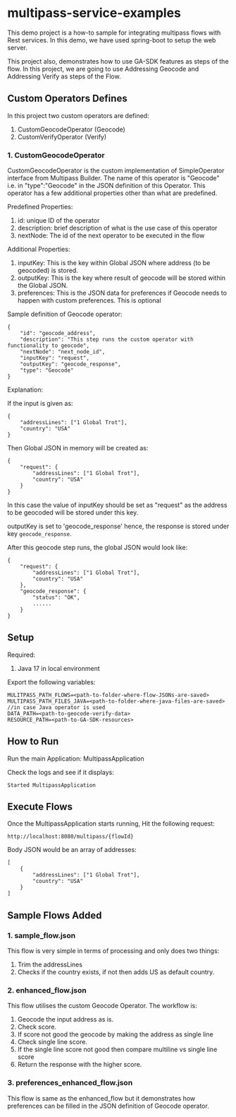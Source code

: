 # multipass-service-examples

This demo project is a how-to sample for integrating multipass flows with Rest services.
In this demo, we have used spring-boot to setup the web server.

This project also, demonstrates how to use GA-SDK features as steps of the flow.
In this project, we are going to use Addressing Geocode and Addressing Verify as steps of the Flow.

## Custom Operators Defines

In this project two custom operators are defined:

1. CustomGeocodeOperator (Geocode)
2. CustomVerifyOperator (Verify)

### 1. CustomGeocodeOperator

CustomGeocodeOperator is the custom implementation of SimpleOperator interface from Multipass Builder.
The name of this operator is "Geocode" i.e. in "type":"Geocode" in the JSON definition of this Operator.
This operator has a few additional properties other than what are predefined.

Predefined Properties:

1. id: unique ID of the operator
2. description: brief description of what is the use case of this operator
3. nextNode: The id of the next operator to be executed in the flow

Additional Properties:

1. inputKey: This is the key within Global JSON where address (to be geocoded) is stored.
2. outputKey: This is the key where result of geocode will be stored within the Global JSON.
3. preferences: This is the JSON data for preferences if Geocode needs to happen with custom preferences. This is optional

Sample definition of Geocode operator:

    {
        "id": "geocode_address",
        "description": "This step runs the custom operator with functionality to geocode",
        "nextNode": "next_node_id",
        "inputKey": "request",
        "outputKey": "geocode_response",
        "type": "Geocode"
    }

Explanation:

If the input is given as:

    {
        "addressLines": ["1 Global Trot"],
        "country": "USA"
    }

Then Global JSON in memory will be created as:

    {
        "request": {
            "addressLines": ["1 Global Trot"],
            "country": "USA"
        }
    }

In this case the value of inputKey should be set as "request" as the address to be geocoded will be stored under this key.

outputKey is set to 'geocode_response' hence, the response is stored under key `geocode_response`.

After this geocode step runs, the global JSON would look like:

    {
        "request": {
            "addressLines": ["1 Global Trot"],
            "country": "USA"
        },
        "geocode_response": {
            "status": "OK",
            ......
        }
    }

## Setup

Required:

1. Java 17 in local environment

Export the following variables:

    MULITPASS_PATH_FLOWS=<path-to-folder-where-flow-JSONs-are-saved>
    MULTIPASS_PATH_FILES_JAVA=<path-to-folder-where-java-files-are-saved> //in case Java operator is used
    DATA_PATH=<path-to-geocode-verify-data>
    RESOURCE_PATH=<path-to-GA-SDK-resources>


## How to Run

Run the main Application: MultipassApplication

Check the logs and see if it displays:

    Started MultipassApplication

## Execute Flows

Once the MultipassApplication starts running, Hit the following request:

    http://localhost:8080/multipass/{flowId}

Body JSON would be an array of addresses:

    [
        {
            "addressLines": ["1 Global Trot"],
            "country": "USA"
        }
    ]

## Sample Flows Added

### 1. sample_flow.json

This flow is very simple in terms of processing and only does two things:

1. Trim the addressLines
2. Checks if the country exists, if not then adds US as default country.

### 2. enhanced_flow.json

This flow utilises the custom Geocode Operator. The workflow is:
1. Geocode the input address as is.
2. Check score.
3. If score not good the geocode by making the address as single line
4. Check single line score.
5. If the single line score not good then compare multiline vs single line score
6. Return the response with the higher score.

### 3. preferences_enhanced_flow.json

This flow is same as the enhanced_flow but it demonstrates how preferences can be filled in the JSON definition of Geocode operator.
